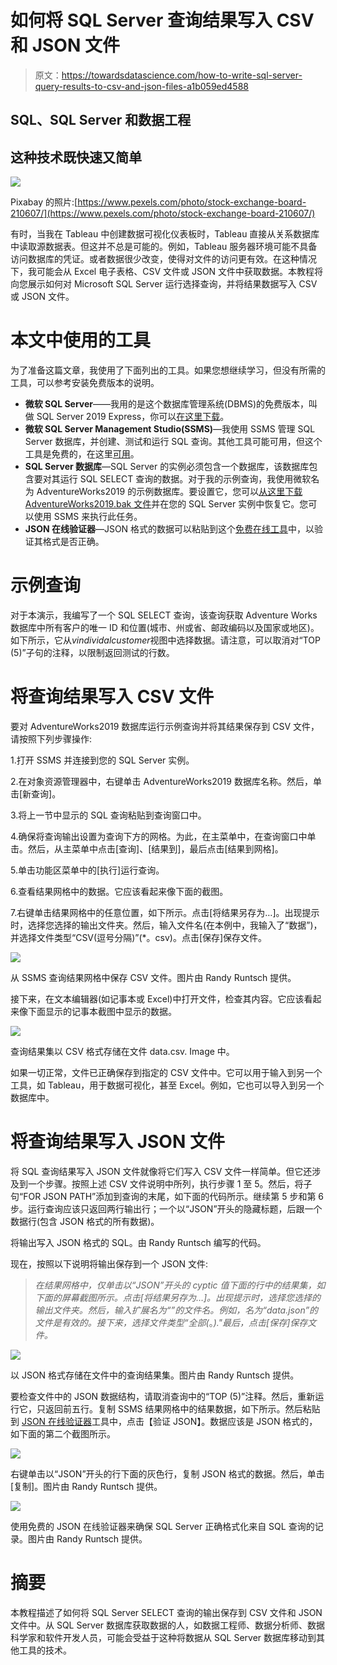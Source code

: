 # 如何将 SQL Server 查询结果写入 CSV 和 JSON 文件

> 原文：<https://towardsdatascience.com/how-to-write-sql-server-query-results-to-csv-and-json-files-a1b059ed4588>

## SQL、SQL Server 和数据工程

## 这种技术既快速又简单

![](img/2df10ab14a5154c21ee7badf596a6062.png)

Pixabay 的照片:[https://www.pexels.com/photo/stock-exchange-board-210607/](https://www.pexels.com/photo/stock-exchange-board-210607/)

有时，当我在 Tableau 中创建数据可视化仪表板时，Tableau 直接从关系数据库中读取源数据表。但这并不总是可能的。例如，Tableau 服务器环境可能不具备访问数据库的凭证。或者数据很少改变，使得对文件的访问更有效。在这种情况下，我可能会从 Excel 电子表格、CSV 文件或 JSON 文件中获取数据。本教程将向您展示如何对 Microsoft SQL Server 运行选择查询，并将结果数据写入 CSV 或 JSON 文件。

# 本文中使用的工具

为了准备这篇文章，我使用了下面列出的工具。如果您想继续学习，但没有所需的工具，可以参考安装免费版本的说明。

*   **微软 SQL Server**——我用的是这个数据库管理系统(DBMS)的免费版本，叫做 SQL Server 2019 Express，你可以[在这里下载](https://www.microsoft.com/en-us/sql-server/sql-server-downloads)。
*   **微软 SQL Server Management Studio(SSMS)**—我使用 SSMS 管理 SQL Server 数据库，并创建、测试和运行 SQL 查询。其他工具可能可用，但这个工具是免费的，在这里[可用](https://docs.microsoft.com/en-us/sql/ssms/download-sql-server-management-studio-ssms?view=sql-server-ver15)。
*   **SQL Server 数据库**—SQL Server 的实例必须包含一个数据库，该数据库包含要对其运行 SQL SELECT 查询的数据。对于我的示例查询，我使用微软名为 AdventureWorks2019 的示例数据库。要设置它，您可以[从这里下载 AdventureWorks2019.bak 文件](https://docs.microsoft.com/en-us/sql/samples/adventureworks-install-configure?view=sql-server-ver15&tabs=ssms)并在您的 SQL Server 实例中恢复它。您可以使用 SSMS 来执行此任务。
*   **JSON 在线验证器**—JSON 格式的数据可以粘贴到这个[免费在线工具](https://jsonlint.com/)中，以验证其格式是否正确。

# 示例查询

对于本演示，我编写了一个 SQL SELECT 查询，该查询获取 Adventure Works 数据库中所有客户的唯一 ID 和位置(城市、州或省、邮政编码以及国家或地区)。如下所示，它从*vindividalcustomer*视图中选择数据。请注意，可以取消对“TOP (5)”子句的注释，以限制返回测试的行数。

# 将查询结果写入 CSV 文件

要对 AdventureWorks2019 数据库运行示例查询并将其结果保存到 CSV 文件，请按照下列步骤操作:

1.打开 SSMS 并连接到您的 SQL Server 实例。

2.在对象资源管理器中，右键单击 AdventureWorks2019 数据库名称。然后，单击[新查询]。

3.将上一节中显示的 SQL 查询粘贴到查询窗口中。

4.确保将查询输出设置为查询下方的网格。为此，在主菜单中，在查询窗口中单击。然后，从主菜单中点击[查询]、[结果到]，最后点击[结果到网格]。

5.单击功能区菜单中的[执行]运行查询。

6.查看结果网格中的数据。它应该看起来像下面的截图。

7.右键单击结果网格中的任意位置，如下所示。点击[将结果另存为…]。出现提示时，选择您选择的输出文件夹。然后，输入文件名(在本例中，我输入了“数据”)，并选择文件类型“CSV(逗号分隔)”(*。csv)。点击[保存]保存文件。

![](img/d3a403a83ca875c2a7f2324f355ad812.png)

从 SSMS 查询结果网格中保存 CSV 文件。图片由 Randy Runtsch 提供。

接下来，在文本编辑器(如记事本或 Excel)中打开文件，检查其内容。它应该看起来像下面显示的记事本截图中显示的数据。

![](img/380ea3af4ced3e1233496d6252ce4aaf.png)

查询结果集以 CSV 格式存储在文件 data.csv. Image 中。

如果一切正常，文件已正确保存到指定的 CSV 文件中。它可以用于输入到另一个工具，如 Tableau，用于数据可视化，甚至 Excel。例如，它也可以导入到另一个数据库中。

# 将查询结果写入 JSON 文件

将 SQL 查询结果写入 JSON 文件就像将它们写入 CSV 文件一样简单。但它还涉及到一个步骤。按照上述 CSV 文件说明中所列，执行步骤 1 至 5。然后，将子句“FOR JSON PATH”添加到查询的末尾，如下面的代码所示。继续第 5 步和第 6 步。运行查询应该只返回两行输出行；一个以“JSON”开头的隐藏标题，后跟一个数据行(包含 JSON 格式的所有数据)。

将输出写入 JSON 格式的 SQL。由 Randy Runtsch 编写的代码。

现在，按照以下说明将输出保存到一个 JSON 文件:

> *在结果网格中，仅单击以“JSON”开头的 cyptic 值下面的行中的结果集，如下面的屏幕截图所示。点击[将结果另存为…]。出现提示时，选择您选择的输出文件夹。然后，输入扩展名为“”的文件名。例如，名为“data.json”的文件是有效的。接下来，选择文件类型“全部(*。*)."最后，点击[保存]保存文件。*

![](img/c9d2f079257097d4708cbda2bc9df2e8.png)

以 JSON 格式存储在文件中的查询结果集。图片由 Randy Runtsch 提供。

要检查文件中的 JSON 数据结构，请取消查询中的“TOP (5)”注释。然后，重新运行它，只返回前五行。复制 SSMS 结果网格中的结果数据，如下所示。然后粘贴到 [JSON 在线验证器](https://jsonlint.com/)工具中，点击【验证 JSON】。数据应该是 JSON 格式的，如下面的第二个截图所示。

![](img/69b4f16b1e775c3dc1ad19a66db311b4.png)

右键单击以“JSON”开头的行下面的灰色行，复制 JSON 格式的数据。然后，单击[复制]。图片由 Randy Runtsch 提供。

![](img/e415dca3ee3d22d625beaab8a10635ad.png)

使用免费的 JSON 在线验证器来确保 SQL Server 正确格式化来自 SQL 查询的记录。图片由 Randy Runtsch 提供。

# 摘要

本教程描述了如何将 SQL Server SELECT 查询的输出保存到 CSV 文件和 JSON 文件中。从 SQL Server 数据库获取数据的人，如数据工程师、数据分析师、数据科学家和软件开发人员，可能会受益于这种将数据从 SQL Server 数据库移动到其他工具的技术。